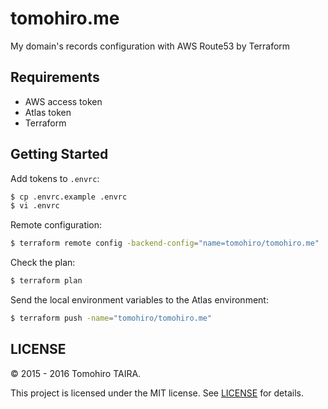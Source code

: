 tomohiro.me
================================================================================

My domain's records configuration with AWS Route53 by Terraform


Requirements
--------------------------------------------------------------------------------

- AWS access token
- Atlas token
- Terraform


Getting Started
--------------------------------------------------------------------------------

Add tokens to `.envrc`:

```sh
$ cp .envrc.example .envrc
$ vi .envrc
```

Remote configuration:

```sh
$ terraform remote config -backend-config="name=tomohiro/tomohiro.me"
```

Check the plan:

```sh
$ terraform plan
```

Send the local environment variables to the Atlas environment:

```sh
$ terraform push -name="tomohiro/tomohiro.me"
```


LICENSE
--------------------------------------------------------------------------------

&copy; 2015 - 2016 Tomohiro TAIRA.

This project is licensed under the MIT license. See [LICENSE](LICENSE) for details.
